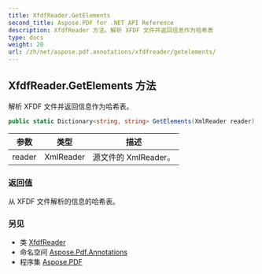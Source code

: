 ```yaml
---
title: XfdfReader.GetElements
second_title: Aspose.PDF for .NET API Reference
description: XfdfReader 方法。解析 XFDF 文件并返回信息作为哈希表
type: docs
weight: 20
url: /zh/net/aspose.pdf.annotations/xfdfreader/getelements/
---
```

## XfdfReader.GetElements 方法

解析 XFDF 文件并返回信息作为哈希表。

```csharp
public static Dictionary<string, string> GetElements(XmlReader reader)
```

| 参数 | 类型 | 描述 |
| --- | --- | --- |
| reader | XmlReader | 源文件的 XmlReader。 |

### 返回值

从 XFDF 文件解析的信息的哈希表。

### 另见

* 类 [XfdfReader](../)
* 命名空间 [Aspose.Pdf.Annotations](../../../aspose.pdf.annotations/)
* 程序集 [Aspose.PDF](../../../)